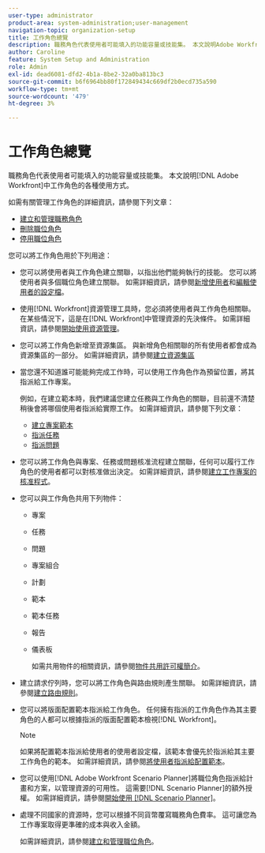 ```yaml
---
user-type: administrator
product-area: system-administration;user-management
navigation-topic: organization-setup
title: 工作角色總覽
description: 職務角色代表使用者可能填入的功能容量或技能集。 本文說明Adobe Workfront中工作角色的各種用法。
author: Caroline
feature: System Setup and Administration
role: Admin
exl-id: dead6081-dfd2-4b1a-8be2-32a0ba813bc3
source-git-commit: b6f6964bb80f172849434c669df2b0ecd735a590
workflow-type: tm+mt
source-wordcount: '479'
ht-degree: 3%

---
```


# 工作角色總覽

職務角色代表使用者可能填入的功能容量或技能集。 本文說明[!DNL Adobe Workfront]中工作角色的各種使用方式。

如需有關管理工作角色的詳細資訊，請參閱下列文章：

* [建立和管理職務角色](../../../administration-and-setup/set-up-workfront/organizational-setup/create-manage-job-roles.md)
* [刪除職位角色](../../../administration-and-setup/set-up-workfront/organizational-setup/delete-job-roles.md)
* [停用職位角色](../../../administration-and-setup/set-up-workfront/organizational-setup/deactivate-job-roles.md)

您可以將工作角色用於下列用途：

* 您可以將使用者與工作角色建立關聯，以指出他們能夠執行的技能。 您可以將使用者與多個職位角色建立關聯。 如需詳細資訊，請參閱[新增使用者](../../../administration-and-setup/add-users/create-and-manage-users/add-users.md)和[編輯使用者的設定檔](../../../administration-and-setup/add-users/create-and-manage-users/edit-a-users-profile.md)。
* 使用[!DNL Workfront]資源管理工具時，您必須將使用者與工作角色相關聯。 在某些情況下，這是在[!DNL Workfront]中管理資源的先決條件。 如需詳細資訊，請參閱[開始使用資源管理](../../../resource-mgmt/resource-mgmt-overview/get-started-resource-management.md)。
* 您可以將工作角色新增至資源集區。 與新增角色相關聯的所有使用者都會成為資源集區的一部分。 如需詳細資訊，請參閱[建立資源集區](../../../resource-mgmt/resource-planning/resource-pools/create-resource-pools.md)
* 當您還不知道誰可能能夠完成工作時，可以使用工作角色作為預留位置，將其指派給工作專案。

  例如，在建立範本時，我們建議您建立任務與工作角色的關聯，目前還不清楚稍後會將哪個使用者指派給實際工作。 如需詳細資訊，請參閱下列文章：

   * [建立專案範本](../../../manage-work/projects/create-and-manage-templates/create-template.md)
   * [指派任務](../../../manage-work/tasks/assign-tasks/assign-tasks.md)
   * [指派問題](../../../manage-work/issues/manage-issues/assign-issues.md)

* 您可以將工作角色與專案、任務或問題核准流程建立關聯，任何可以履行工作角色的使用者都可以對核准做出決定。 如需詳細資訊，請參閱[建立工作專案的核准程式](../../../administration-and-setup/customize-workfront/configure-approval-milestone-processes/create-approval-processes.md)。
* 您可以與工作角色共用下列物件：

   * 專案
   * 任務
   * 問題
   * 專案組合
   * 計劃
   * 範本
   * 範本任務
   * 報告
   * 儀表板

     如需共用物件的相關資訊，請參閱[物件共用許可權簡介](../../../workfront-basics/grant-and-request-access-to-objects/sharing-permissions-on-objects-overview.md)。

* 建立請求佇列時，您可以將工作角色與路由規則產生關聯。 如需詳細資訊，請參閱[建立路由規則](../../../manage-work/requests/create-and-manage-request-queues/create-routing-rules.md)。
* 您可以將版面配置範本指派給工作角色。 任何擁有指派的工作角色作為其主要角色的人都可以根據指派的版面配置範本檢視[!DNL Workfront]。

  >[!NOTE]
  >
  >如果將配置範本指派給使用者的使用者設定檔，該範本會優先於指派給其主要工作角色的範本。 如需詳細資訊，請參閱[將使用者指派給配置範本](../../../administration-and-setup/customize-workfront/use-layout-templates/assign-users-to-layout-template.md)。

* 您可以使用[!DNL Adobe Workfront Scenario Planner]將職位角色指派給計畫和方案，以管理資源的可用性。 這需要[!DNL Scenario Planner]的額外授權。 如需詳細資訊，請參閱[開始使用 [!DNL Scenario Planner]](../../../scenario-planner/get-started-with-scenario-planning.md)。
* 處理不同國家的資源時，您可以根據不同貨幣覆寫職務角色費率。 這可讓您為工作專案取得更準確的成本與收入金額。

  如需詳細資訊，請參閱[建立和管理職位角色](../../../administration-and-setup/set-up-workfront/organizational-setup/create-manage-job-roles.md)。
